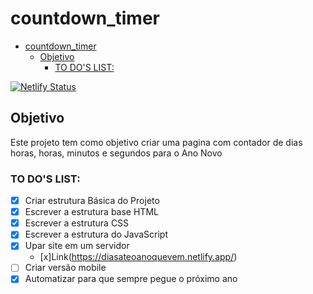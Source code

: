 # countdown_timer

- [countdown_timer](#countdown_timer)
  - [Objetivo](#objetivo)
    - [TO DO'S LIST:](#to-dos-list)

[![Netlify Status](https://api.netlify.com/api/v1/badges/deb778e5-f02d-429e-8989-8ebfbd124f4c/deploy-status)](https://app.netlify.com/sites/diasateoanoquevem/deploys)

## Objetivo

Este projeto tem como objetivo criar uma pagina com contador de dias horas, horas, minutos e segundos para o Ano Novo

### TO DO'S LIST:

- [x] Criar estrutura Básica do Projeto
- [x] Escrever a estrutura base HTML
- [x] Escrever a estrutura CSS
- [x] Escrever a estrutura do JavaScript
- [x] Upar site em um servidor
  - [x]Link(https://diasateoanoquevem.netlify.app/)
- [ ] Criar versão mobile
- [x] Automatizar para que sempre pegue o próximo ano
